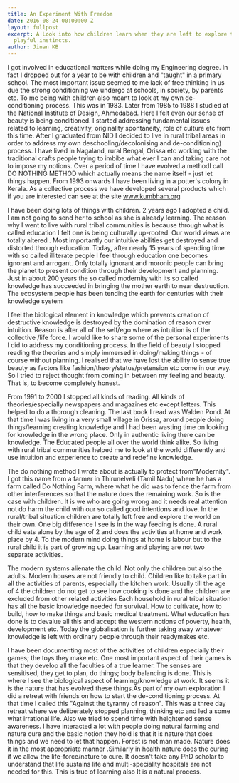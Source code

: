 ```yaml
---
title: An Experiment With Freedom
date: 2016-08-24 00:00:00 Z
layout: fullpost
excerpt: A Look into how children learn when they are left to explore their natural
  playful instincts.
author: Jinan KB
---
```


I got involved in educational matters while doing my Engineering degree. In fact I dropped out for a year to be with children and "taught" in a primary school. The most important issue seemed to me lack of free thinking in us due the strong conditioning we undergo at schools, in society, by parents etc. To me being with children also meant to look at my own de-conditioning process. This was in 1983. Later from 1985 to 1988 I studied at the National Institute of Design, Ahmedabad. Here I felt even our sense of beauty is being conditioned. I started addressing fundamental issues related to learning, creativity, originality spontaneity, role of culture etc from this time. After I graduated from NID I decided to live in rural tribal areas in order to address my own deschooling/decolonising and de-conditioning) process. I have lived in Nagaland, rural Bengal, Orissa etc working with the traditional crafts people trying to imbibe what ever I can and taking care not to impose my notions. Over a period of time I have evolved a methodI call DO NOTHING METHOD which actually means the name itself - just let things happen. From 1993 onwards I have been living in a potter's colony in Kerala. As a collective process we have developed several products which if you are interested can see at the site www.kumbham.org

I have been doing lots of things with children. 2 years ago I adopted a child. I am not going to send her to school as she is already learning. The reason why I went to live with rural tribal communities is because through what is called education I felt one is being culturally up-rooted. Our world views are totally altered . Most importantly our intuitive abilities get destroyed and distorted through education. Today, after nearly 15 years of spending time with so called illiterate people I feel through education one becomes ignorant and arrogant. Only totally ignorant and moronic people can bring the planet to present condition through their development and planning. Just in about 200 years the so called modernity with its so called knowledge has succeeded in bringing the mother earth to near destruction. The ecosystem people has been tending the earth for centuries with their knowledge system

I feel the biological element in knowledge which prevents creation of destructive knowledge is destroyed by the domination of reason over intuition. Reason is after all of the self/ego where as intuition is of the collective /life force. I would like to share some of the personal experiments I did to address my conditioning process. In the field of beauty I stopped reading the theories and simply immersed in doing/making things - of course without planning. I realised that we have lost the ability to sense true beauty as factors like fashion/theory/status/pretension etc come in our way. So I tried to reject thought from coming in between my feeling and beauty. That is, to become completely honest.

From 1991 to 2000 I stopped all kinds of reading. All kinds of theories/especially newspapers and magazines etc except letters. This helped to do a thorough cleaning. The last book I read was Walden Pond. At that time I was living in a very small village in Orissa, around people doing things/learning creating knowledge and I had been wasting time on looking for knowledge in the wrong place. Only in authentic living there can be knowledge. The Educated people all over the world think alike. So living with rural tribal communities helped me to look at the world differently and use intuition and experience to create and redefine knowledge.

The do nothing method I wrote about is actually to protect from"Modernity". I got this name from a farmer in Thirunelveli (Tamil Nadu) where he has a farm called Do Nothing Farm, where what he did was to fence the farm from other interferences so that the nature does the remaining work. So is the case with children. It is we who are going wrong and it needs real attention not do harm the child with our so called good intentions and love. In the rural/tribal situation children are totally left free and explore the world on their own. One big difference I see is in the way feeding is done. A rural child eats alone by the age of 2 and does the activities at home and work place by 4. To the modern mind doing things at home is labour but to the rural child it is part of growing up. Learning and playing are not two separate activities.

The modern systems alienate the child. Not only the children but also the adults. Modern houses are not friendly to child. Children like to take part in all the activities of parents, especially the kitchen work. Usually till the age of 4 the children do not get to see how cooking is done and the children are excluded from other related activities Each household in rural tribal situation has all the basic knowledge needed for survival. How to cultivate, how to build, how to make things and basic medical treatment. What education has done is to devalue all this and accept the western notions of poverty, health, development etc. Today the globalisation is further taking away whatever knowledge is left with ordinary people through their readymakes etc.

I have been documenting most of the activities of children especially their games; the toys they make etc. One most important aspect of their games is that they develop all the faculties of a true learner. The senses are sensitised, they get to plan, do things; body balancing is done. This is where I see the biological aspect of learning/knowledge at work. It seems it is the nature that has evolved these things.As part of my own exploration I did a retreat with friends on how to start the de-conditioning process. At that time I called this "Against the tyranny of reason". This was a three day retreat where we deliberately stopped planning, thinking etc and led a some what irrational life. Also we tried to spend time with heightened sense awareness. I have interacted a lot with people doing natural farming and nature cure and the basic notion they hold is that it is nature that does things and we need to let that happen. Forest is not man made. Nature does it in the most appropriate manner .Similarly in health nature does the curing if we allow the life-force/nature to cure. It doesn't take any PhD scholar to understand that life sustains life and multi-speciality hospitals are not needed for this. This is true of learning also It is a natural process.
